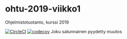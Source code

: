 # ohtu-2019-viikko1
Ohjelmistotuotanto, kurssi 2019

[![CircleCI](https://circleci.com/gh/Kahvipuu/ohtu-2019-viikko1.svg?style=svg)](https://circleci.com/gh/Kahvipuu/ohtu-2019-viikko1)
[![codecov](https://codecov.io/gh/Kahvipuu/ohtu-2019-viikko1/branch/master/graph/badge.svg)](https://codecov.io/gh/Kahvipuu/ohtu-2019-viikko1)
Joku satunnainen pyydetty muutos
